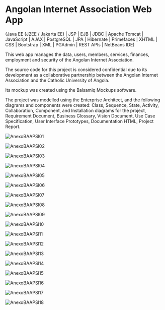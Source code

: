 # Angolan Internet Association Web App
(Java EE (J2EE / Jakarta EE) | JSP | EJB | JDBC | Apache Tomcat | JavaScript | AJAX | PostgreSQL | JPA | Hibernate | Primefaces | XHTML | CSS | Bootstrap | XML | PGAdmin | REST APIs | NetBeans IDE)

This web app manages the data, users, members, services, finances, employment and security of the Angolan Internet Association.

The source code for this project is considered confidential due to its development as a collaborative partnership between the Angolan Internet Association and the Catholic University of Angola.

Its mockup was created using the Balsamiq Mockups software.

The project was modelled using the Enterprise Architect, and the following diagrams and components were created: Class, Sequence, State, Activity, Collaboration, Component, and Installation diagrams for the project, Requirement Document, Business Glossary, Vision Document, Use Case Specification, User Interface Prototypes, Documentation HTML, Project Report.									

![AnexoBAAPSI01](https://github.com/jose-ambrosioo/integrated_management_system_web_app_for_the_angolan_internet_association/assets/59221796/633dbeec-6a40-4ff1-8a53-07053efe442e)

![AnexoBAAPSI02](https://github.com/jose-ambrosioo/integrated_management_system_web_app_for_the_angolan_internet_association/assets/59221796/0a424694-5cc0-4649-b622-a4f3568443d4)

![AnexoBAAPSI03](https://github.com/jose-ambrosioo/integrated_management_system_web_app_for_the_angolan_internet_association/assets/59221796/52b9a963-2a0d-4988-b585-4ac4f0595c5f)

![AnexoBAAPSI04](https://github.com/jose-ambrosioo/integrated_management_system_web_app_for_the_angolan_internet_association/assets/59221796/be225e5e-35ff-4433-86fb-df41e0114776)

![AnexoBAAPSI05](https://github.com/jose-ambrosioo/integrated_management_system_web_app_for_the_angolan_internet_association/assets/59221796/a99084b7-04dd-48ae-a664-fe9873fc3986)

![AnexoBAAPSI06](https://github.com/jose-ambrosioo/integrated_management_system_web_app_for_the_angolan_internet_association/assets/59221796/6e12211c-2323-42c5-b439-e11085668122)

![AnexoBAAPSI07](https://github.com/jose-ambrosioo/integrated_management_system_web_app_for_the_angolan_internet_association/assets/59221796/833b4acb-b219-41cf-a86a-46e99394a85d)

![AnexoBAAPSI08](https://github.com/jose-ambrosioo/integrated_management_system_web_app_for_the_angolan_internet_association/assets/59221796/4752da88-022f-4e33-9735-f72d1184de10)

![AnexoBAAPSI09](https://github.com/jose-ambrosioo/integrated_management_system_web_app_for_the_angolan_internet_association/assets/59221796/f8813f38-05eb-44a1-a38f-9847f0bed31d)

![AnexoBAAPSI10](https://github.com/jose-ambrosioo/integrated_management_system_web_app_for_the_angolan_internet_association/assets/59221796/891a9e86-0c8c-4ee3-b326-c0a4879564ba)

![AnexoBAAPSI11](https://github.com/jose-ambrosioo/integrated_management_system_web_app_for_the_angolan_internet_association/assets/59221796/4c1f36ab-fde2-4502-bb6e-e463c2e0f46e)

![AnexoBAAPSI12](https://github.com/jose-ambrosioo/integrated_management_system_web_app_for_the_angolan_internet_association/assets/59221796/b4c8e3d9-59e8-48fd-bf82-00fca8a7b50f)

![AnexoBAAPSI13](https://github.com/jose-ambrosioo/integrated_management_system_web_app_for_the_angolan_internet_association/assets/59221796/216136e8-604a-4960-8ade-e6c86764643a)

![AnexoBAAPSI14](https://github.com/jose-ambrosioo/integrated_management_system_web_app_for_the_angolan_internet_association/assets/59221796/82d1727a-0f0d-450d-9432-8732d08f8723)

![AnexoBAAPSI15](https://github.com/jose-ambrosioo/integrated_management_system_web_app_for_the_angolan_internet_association/assets/59221796/9613a403-4fa7-4e82-8b4b-6f62fba9bba7)

![AnexoBAAPSI16](https://github.com/jose-ambrosioo/integrated_management_system_web_app_for_the_angolan_internet_association/assets/59221796/d0009ce8-17bf-43c3-a931-bfe2d70cc40d)

![AnexoBAAPSI17](https://github.com/jose-ambrosioo/integrated_management_system_web_app_for_the_angolan_internet_association/assets/59221796/39bbffd0-7d89-4bda-8573-30c6a5984eef)

![AnexoBAAPSI18](https://github.com/jose-ambrosioo/integrated_management_system_web_app_for_the_angolan_internet_association/assets/59221796/5b36e19f-7cbb-453e-aeb3-54a83be45a0b)









